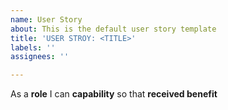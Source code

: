 ```yaml
---
name: User Story
about: This is the default user story template
title: 'USER STROY: <TITLE>'
labels: ''
assignees: ''

---
```


As a **role** I can **capability** so that **received benefit**
